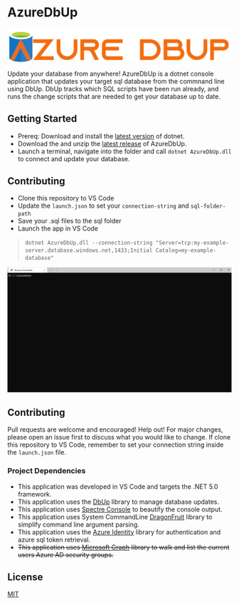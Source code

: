 # AzureDbUp

![Azure DbUp Logo](./img/AzureDbUp-logo.png)

Update your database from anywhere! AzureDbUp is a dotnet console application that updates your target sql database from the commnand line using DbUp.  DbUp tracks which SQL scripts have been run already, and runs the change scripts that are needed to get your database up to date.

## Getting Started
 - Prereq: Download and install the [latest version](https://dotnet.microsoft.com/download) of dotnet.
 - Download the and unzip the [latest release](https://github.com/TroyWitthoeft/AzureDbUp/releases/download/release-latest/release-latest.zip) of AzureDbUp.
 - Launch a terminal, navigate into the  folder and call `dotnet AzureDbUp.dll` to connect and update your database.

 
 

## Contributing
- Clone this repository to VS Code
- Update the `launch.json` to set your `connection-string` and `sql-folder-path` 
- Save your .sql files to the sql folder
- Launch the app in VS Code   


> `dotnet AzureDbUp.dll --connection-string "Server=tcp:my-example-server.database.windows.net,1433;Initial Catalog=my-example-database"`

![Azure DbUp example](./img/AzureDbUp-Example-Run.gif)

## Contributing
Pull requests are welcome and encouraged! Help out! For major changes, please open an issue first to discuss what you would like to change.  If clone this repository to VS Code, remember to set your connection string inside the `launch.json` file.
 

### Project Dependencies

 - This application was developed in VS Code and targets the .NET 5.0 framework.
 - This application uses the [DbUp](https://dbup.readthedocs.io/) library to manage database updates. 
 - This application uses [Spectre Console](https://github.com/spectreconsole/spectre.console) to beautify the console output.
 - This application uses System CommandLine [DragonFruit](https://github.com/dotnet/command-line-api/wiki) library to simplify command line argument parsing.
 - This application uses the [Azure Identity](https://github.com/Azure/azure-sdk-for-net/blob/main/sdk/identity/Azure.Identity/README.md) library for authentication and azure sql token retrieval.
 - ~~This application uses [Microsoft Graph](https://docs.microsoft.com/en-us/graph/overview) library to walk and list the current users Azure AD security groups.~~



## License
[MIT](https://choosealicense.com/licenses/mit/)
